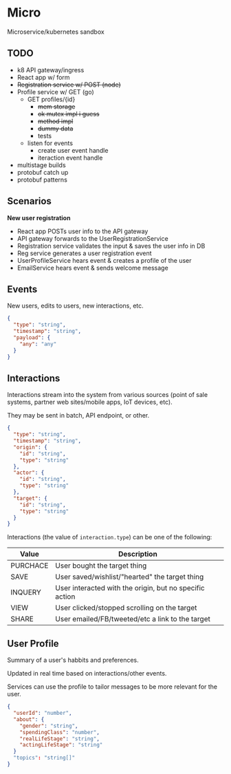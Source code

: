 # Micro

Microservice/kubernetes sandbox

## TODO

* k8 API gateway/ingress
* React app w/ form
* ~~Registration service w/ POST (node)~~
* Profile service w/ GET (go)
  * GET profiles/{id}
    * ~~mem storage~~
    * ~~ok mutex impl i guess~~
    * ~~method impl~~
    * ~~dummy data~~
    * tests
  * listen for events
    * create user event handle
    * iteraction event handle
* multistage builds
* protobuf catch up
* protobuf patterns

## Scenarios

**New user registration**
* React app POSTs user info to the API gateway
* API gateway forwards to the UserRegistrationService
* Registration service validates the input & saves the user info in DB
* Reg service generates a user registration event
* UserProfileService hears event & creates a profile of the user
* EmailService hears event & sends welcome message

## Events

New users, edits to users, new interactions, etc.

```json
{
  "type": "string",
  "timestamp": "string",
  "payload": {
    "any": "any"
  }
}
```

## Interactions

Interactions stream into the system from various sources (point of sale systems, partner web sites/mobile apps, IoT devices, etc).

They may be sent in batch, API endpoint, or other.

```json
{
  "type": "string",
  "timestamp": "string",
  "origin": {
    "id": "string",
    "type": "string"
  },
  "actor": {
    "id": "string",
    "type": "string"
  },
  "target": {
    "id": "string",
    "type": "string"
  }
}
```

Interactions (the value of `interaction.type`) can be one of the following:

| Value    | Description                                             |
| -------- | ------------------------------------------------------- |
| PURCHACE | User bought the target thing                            |
| SAVE     | User saved/wishlist/"hearted" the target thing          |
| INQUERY  | User interacted with the origin, but no specific action |
| VIEW     | User clicked/stopped scrolling on the target            |
| SHARE    | User emailed/FB/tweeted/etc a link to the target        |

## User Profile

Summary of a user's habbits and preferences.

Updated in real time based on interactions/other events.

Services can use the profile to tailor messages to be more relevant for the user.

```json
{
  "userId": "number",
  "about": {
    "gender": "string",
    "spendingClass": "number",
    "realLifeStage": "string",
    "actingLifeStage": "string"
  }
  "topics": "string[]"
}
```
